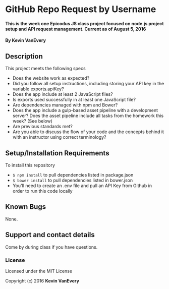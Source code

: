 # GitHub Repo Request by Username

#### This is the week one Epicodus JS class project focused on node.js project setup and API request management. Current as of August 5, 2016

#### By Kevin VanEvery

## Description

This project meets the following specs

* Does the website work as expected?
* Did you follow all setup instructions, including storing your API key in the variable exports.apiKey?
* Does the app include at least 2 JavaScript files?
* Is exports used successfully in at least one JavaScript file?
* Are dependencies managed with npm and Bower?
* Does the app include a gulp-based asset pipeline with a development server? Does the asset pipeline include all tasks from the homework this week? (See below)
* Are previous standards met?
* Are you able to discuss the flow of your code and the concepts behind it with an instructor using correct terminology?


## Setup/Installation Requirements

To install this repository

* ``` $ npm install ``` to pull dependencies listed in package.json
* ``` $ bower install ``` to pull dependencies listed in bower.json
* You'll need to create an .env file and pull an API Key from Github in order to run this code locally

## Known Bugs

None.

## Support and contact details

Come by during class if you have questions.

### License

Licensed under the MIT License

Copyright (c) 2016 **Kevin VanEvery**
